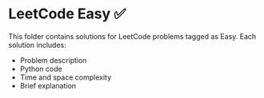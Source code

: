 # LeetCode Easy ✅

This folder contains solutions for LeetCode problems tagged as Easy. Each solution includes:
- Problem description
- Python code
- Time and space complexity
- Brief explanation